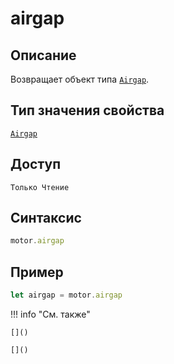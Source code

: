 # airgap

## Описание
Возвращает объект типа [`Airgap`](../../../types/Airgap/index.md).

## Тип значения свойства
[`Airgap`](../../../types/Airgap/index.md)

## Доступ
`Только Чтение`

## Синтаксис
``` javascript
motor.airgap
```

## Пример
``` javascript linenums="1"
let airgap = motor.airgap
```

!!! info "См. также"

    []()
	
	[]()